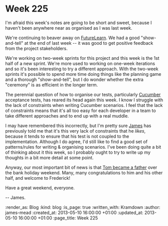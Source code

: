 Week 225
========

I'm afraid this week's notes are going to be short and sweet, because I haven't been anywhere near as organised as I was last week.

We're continuing to beaver away on [FutureLearn](http://futurelearn.com). We had a good "show-and-tell" at the end of last week -- it was good to get positive feedback from the project stakeholders.

We're working on two-week sprints for this project and this week is the 1st half of a new sprint. We're more used to working on one-week iterations and so it's been interesting to try a different approach. With the two-week sprints it's possible to spend more time doing things like the planning game and a thorough "show-and-tell", but I do wonder whether the extra "ceremony" is as efficient in the longer term.

The perennial question of how to organise our tests, particularly [Cucumber](http://cukes.info/) acceptance tests, has reared its head again this week. I know I struggle with the lack of constraints when writing Cucumber scenarios. I feel that the lack of constraints means that it's all too easy for each developer in a team to take different approaches and to end up with a real muddle.

I may have remembered this incorrectly, but I'm pretty sure [James](/james-adam) has previously told me that it's this very lack of constraints that he _likes_, because it tends to ensure that his test is not coupled to the implementation. Although I do agree, I'd still like to find a good set of patterns/rules for writing & organising scenarios. I've been doing quite a bit of thinking about it this week, so I probably ought to try to write up my thoughts in a bit more detail at some point.

Anyway, our most important bit of news is that [Tom became a father](https://twitter.com/tomafro/status/331102953182203904) over the bank holiday weekend. Many, many congratulations to him and his other half, and welcome to Frederick!

Have a great weekend, everyone.

-- James.

:render_as: Blog
:kind: blog
:is_page: true
:written_with: Kramdown
:author: james-mead
:created_at: 2013-05-10 16:00:00 +01:00
:updated_at: 2013-05-10 16:00:00 +01:00
:page_title: Week 225
